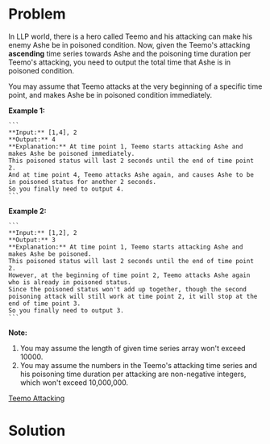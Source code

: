 
# Problem

In LLP world, there is a hero called Teemo and his attacking can make his
enemy Ashe be in poisoned condition. Now, given the Teemo's attacking
**ascending** time series towards Ashe and the poisoning time duration per
Teemo's attacking, you need to output the total time that Ashe is in poisoned
condition.

You may assume that Teemo attacks at the very beginning of a specific time
point, and makes Ashe be in poisoned condition immediately.

**Example 1:**  

    ```
    **Input:** [1,4], 2
    **Output:** 4
    **Explanation:** At time point 1, Teemo starts attacking Ashe and makes Ashe be poisoned immediately.   
    This poisoned status will last 2 seconds until the end of time point 2.   
    And at time point 4, Teemo attacks Ashe again, and causes Ashe to be in poisoned status for another 2 seconds.   
    So you finally need to output 4.
    ```

**Example 2:**  

    ```
    **Input:** [1,2], 2
    **Output:** 3
    **Explanation:** At time point 1, Teemo starts attacking Ashe and makes Ashe be poisoned.   
    This poisoned status will last 2 seconds until the end of time point 2.   
    However, at the beginning of time point 2, Teemo attacks Ashe again who is already in poisoned status.   
    Since the poisoned status won't add up together, though the second poisoning attack will still work at time point 2, it will stop at the end of time point 3.   
    So you finally need to output 3.
    ```

**Note:**  

  1. You may assume the length of given time series array won't exceed 10000.
  2. You may assume the numbers in the Teemo's attacking time series and his poisoning time duration per attacking are non-negative integers, which won't exceed 10,000,000.



[Teemo Attacking](https://leetcode.com/problems/teemo-attacking)

# Solution



